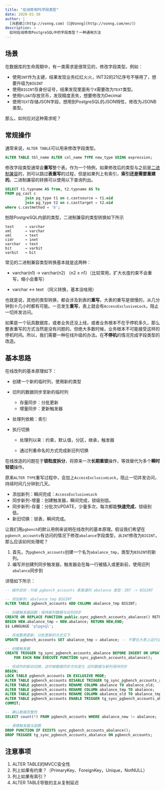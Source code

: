 ```yaml
---
title: "在线修改PG字段类型"
date: 2020-01-30
author: |
  [冯若航](http://vonng.com)（[@Vonng](http://vonng.com/en/)）
description: >
  如何在线修改PostgreSQL中的字段类型？一种通用方法
---
```




## 场景

在数据库的生命周期中，有一类需求是很常见的，修改字段类型。例如：

* 使用`INT`作为主键，结果发现业务红红火火，INT32的21亿序号不够用了，想要升级为`BIGINT`
* 使用`BIGINT`存身份证号，结果发现里面有个`X`需要改为`TEXT`类型。
* 使用`FLOAT`存放货币，发现精度丢失，想要修改为Decimal
* 使用`TEXT`存储JSON字段，想用到PostgreSQL的JSON特性，修改为JSONB类型。

那么，如何应对这种需求呢？



## 常规操作

通常来说，`ALTER TABLE`可以用来修改字段类型。

```sql
ALTER TABLE tbl_name ALTER col_name TYPE new_type USING expression;
```

修改字段类型通常会**重写**整个表。作为一个特例，如果修改后的类型与之前是[二进制兼容](https://www.postgresql.org/docs/13/sql-createcast.html)的，则可以跳过**表重写**的过程，但是如果列上有索引，**索引还是需要重建的**。二进制兼容的转换可以使用以下查询列出。

```sql
SELECT t1.typname AS from, t2.typname AS To
FROM pg_cast c
         join pg_type t1 on c.castsource = t1.oid
         join pg_type t2 on c.casttarget = t2.oid
where c.castmethod = 'b';
```

刨除PostgreSQL内部的类型，二进制兼容的类型转换如下所示

```
text     → varchar 
xml      → varchar 
xml      → text    
cidr     → inet    
varchar  → text    
bit      → varbit  
varbit   → bit     
```

常见的二进制兼容类型转换基本就是这两种：

* varchar(n1) →  varchar(n2)  （n2 ≥ n1）（比较常用，扩大长度约束不会重写，缩小会重写）

* varchar ↔  text （同义转换，基本没啥用）

也就是说，其他的类型转换，都会涉及到表的**重写**。大表的重写是很慢的，从几分钟到十几小时都有可能。一旦发生**重写**，表上就会有`AccessExclusiveLock`，阻止一切并发访问。

如果是一个玩具数据库，或者业务还没上线，或者业务根本不在乎停机多久，那么整表重写的方式当然是没有问题的。但绝大多数时候，业务根本不可能接受这样的停机时间。所以，我们需要一种在线升级的办法。在**不停机**的情况完成字段类型的改造。



## 基本思路

在线改列的基本原理如下：

* 创建一个新的临时列，使用新的类型

* 旧列的数据同步至新的临时列

  * 存量同步：分批更新
  * 增量同步：更新触发器

* 处理列依赖：索引

* 执行切换

  * 处理列以来：约束，默认值，分区，继承，触发器

  * 通过列重命名的方式完成新旧列切换



在线改造的问题在于**锁粒度拆分**，将原来一次**长期重锁**操作，等效替代为多个**瞬时轻锁**操作。

原来`ALTER TYPE`重写过程中，会加上`AccessExclusiveLock`，阻止一切并发访问，持续时间几分钟到几天。

* 添加新列：瞬间完成：`AccessExclusiveLock`
* 同步新列-增量：创建触发器，瞬间完成，锁级别低。
* 同步新列-存量：分批次UPDATE，少量多次，每次都能**快速完成**，锁级别低。
* 新旧切换：锁表，瞬间完成。



让我们用`pgbench`的默认用例来说明在线改列的基本原理。假设我们希望在`pgbench_accounts`有访问的情况下修改`abalance`字段类型，从`INT`修改为`BIGINT`，那么应该如何处理呢？

1. 首先，为`pgbench_accounts`创建一个名为`abalance_tmp`，类型为`BIGINT`的新列。
2. 编写并创建列同步触发器，触发器会在每一行被插入或更新前，使用旧列`abalance`同步到

详情如下所示：

```sql
-- 操作目标：升级 pgbench_accounts 表普通列 abalance 类型：INT -> BIGINT

-- 添加新列：abalance_tmp BIGINT
ALTER TABLE pgbench_accounts ADD COLUMN abalance_tmp BIGINT;

-- 创建触发器函数：保持新列数据与旧列同步
CREATE OR REPLACE FUNCTION public.sync_pgbench_accounts_abalance() RETURNS TRIGGER AS $$
BEGIN NEW.abalance_tmp = NEW.abalance; RETURN NEW;END;
$$ LANGUAGE 'plpgsql';

-- 完成整表更新，分批更新的方式见下
UPDATE pgbench_accounts SET abalance_tmp = abalance; -- 不要在大表上运行这个

-- 创建触发器
CREATE TRIGGER tg_sync_pgbench_accounts_abalance BEFORE INSERT OR UPDATE ON pgbench_accounts
    FOR EACH ROW EXECUTE FUNCTION sync_pgbench_accounts_abalance();

-- 完成列的新旧切换，这时候数据同步方向变化 旧列数据与新列保持同步
BEGIN;
LOCK TABLE pgbench_accounts IN EXCLUSIVE MODE;
ALTER TABLE pgbench_accounts DISABLE TRIGGER tg_sync_pgbench_accounts_abalance;
ALTER TABLE pgbench_accounts RENAME COLUMN abalance TO abalance_old;
ALTER TABLE pgbench_accounts RENAME COLUMN abalance_tmp TO abalance;
ALTER TABLE pgbench_accounts RENAME COLUMN abalance_old TO abalance_tmp;
ALTER TABLE pgbench_accounts ENABLE TRIGGER tg_sync_pgbench_accounts_abalance;
COMMIT;

-- 确认数据完整性
SELECT count(*) FROM pgbench_accounts WHERE abalance_new != abalance;

-- 清理触发器与函数
DROP FUNCTION IF EXISTS sync_pgbench_accounts_abalance();
DROP TRIGGER tg_sync_pgbench_accounts_abalance ON pgbench_accounts;
```





## 注意事项

1. ALTER TABLE的MVCC安全性
2. 列上如果有约束？（PrimaryKey、ForeignKey，Unique，NotNULL）
3. 列上如果有索引？
4. ALTER TABLE导致的主从复制延迟